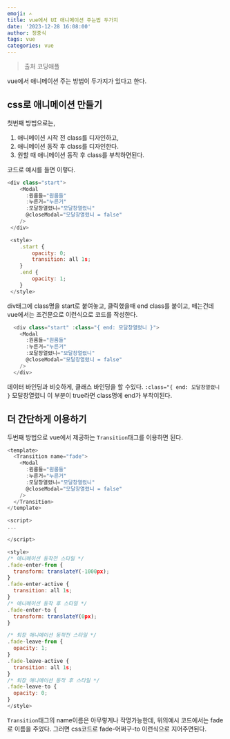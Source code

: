 ```yaml
---
emoji: ✍
title: vue에서 UI 애니메이션 주는법 두가지
date: '2023-12-28 16:08:00'
author: 정중식
tags: vue
categories: vue
---
```


> 출처 코딩애플

vue에서 애니메이션 주는 방법이 두가지가 있다고 한다.

## css로 애니메이션 만들기

첫번째 방법으로는, <br/>

1. 애니메이션 시작 전 class를 디자인하고,
2. 애니메이션 동작 후 class를 디자인한다.
3. 원할 때 애니메이션 동작 후 class를 부착하면된다.

코드로 예시를 들면 이렇다.

```js
<div class="start">
    <Modal
      :원룸들="원룸들"
      :누른거="누른거"
      :모달창열렸니="모달창열렸니"
      @closeModal="모달창열렸니 = false"
    />
 </div>

 <style>
    .start {
        opacity: 0;
        transition: all 1s;
    }
    .end {
        opacity: 1;
    }
 </style>
```

div태그에 class명을 start로 붙여놓고, 클릭했을때 end class를 붙이고, 떼는건데
vue에서는 조건문으로 이런식으로 코드를 작성한다.

```js
  <div class="start" :class="{ end: 모달창열렸니 }">
    <Modal
      :원룸들="원룸들"
      :누른거="누른거"
      :모달창열렸니="모달창열렸니"
      @closeModal="모달창열렸니 = false"
    />
  </div>
```

데이터 바인딩과 비슷하게, 클래스 바인딩을 할 수있다.
`:class="{ end: 모달창열렸니 }` 모달창열렸니 이 부분이 true라면 class명에 end가 부착이된다.

## 더 간단하게 <Transition>이용하기

두번째 방법으로 vue에서 제공하는 `Transition`태그를 이용하면 된다.

```js
<template>
  <Transition name="fade">
    <Modal
      :원룸들="원룸들"
      :누른거="누른거"
      :모달창열렸니="모달창열렸니"
      @closeModal="모달창열렸니 = false"
    />
  </Transition>
</template>

<script>
...

</script>

<style>
/* 애니메이션 동작전 스타일 */
.fade-enter-from {
  transform: translateY(-1000px);
}
.fade-enter-active {
  transition: all 1s;
}
/* 애니메이션 동작 후 스타일 */
.fade-enter-to {
  transform: translateY(0px);
}

/* 퇴장 애니메이션 동작전 스타일 */
.fade-leave-from {
  opacity: 1;
}
.fade-leave-active {
  transition: all 1s;
}
/* 퇴장 애니메이션 동작 후 스타일 */
.fade-leave-to {
  opacity: 0;
}
</style>

```

`Transition`태그의 name이름은 아무렇게나 작명가능한데, 위의예시 코드에서는 fade로 이름을 주었다.
그러면 css코드로 fade-어쩌구-to 이런식으로 지어주면된다.

```toc

```
